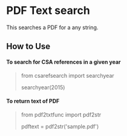 PDF Text search
===============

This searches a PDF for a any string.

## How to Use

#### To search for CSA references in a given year
> from csarefsearch import searchyear
>
> searchyear(2015)

#### To return text of PDF
> from pdf2txtfunc import pdf2str
>
> pdftext = pdf2str('sample.pdf')
